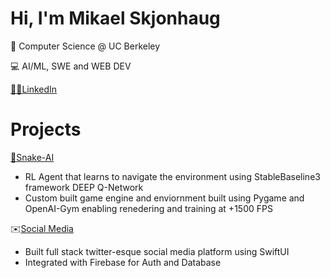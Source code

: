 # Hi, I'm Mikael Skjonhaug 
🐻 Computer Science @ UC Berkeley 

💻 AI/ML, SWE and WEB DEV

[🧑‍💼LinkedIn](https://linkedin.com/in/mikaelskjonhaug)

# Projects
[🐍Snake-AI](https://github.com/mikaelskjonhaug/snake-ai) 

- RL Agent that learns to navigate the environment using StableBaseline3 framework DEEP Q-Network
- Custom built game engine and enviornment built using Pygame and OpenAI-Gym enabling renedering and training at +1500 FPS

✉️[Social Media](https://github.com/mikaelskjonhaug/social-media)

- Built full stack twitter-esque social media platform using SwiftUI
- Integrated with Firebase for Auth and Database
<!--
**mikaelskjonhaug/mikaelskjonhaug** is a ✨ _special_ ✨ repository because its `README.md` (this file) appears on your GitHub profile.

Here are some ideas to get you started:

- 🔭 I’m currently working on ...
- 🌱 I’m currently learning ...
- 👯 I’m looking to collaborate on ...
- 🤔 I’m looking for help with ...
- 💬 Ask me about ...
- 📫 How to reach me: ...
- 😄 Pronouns: ...
- ⚡ Fun fact: ...
-->
